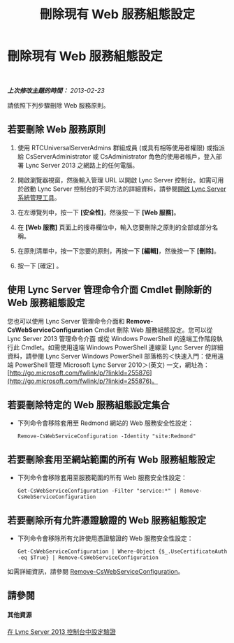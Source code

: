 ﻿---
title: 刪除現有 Web 服務組態設定
TOCTitle: 刪除現有 Web 服務組態設定
ms:assetid: c2b96f4c-4b07-48e6-9ca6-55bc0e0cf5a1
ms:mtpsurl: https://technet.microsoft.com/zh-tw/library/Gg182582(v=OCS.15)
ms:contentKeyID: 49292220
ms.date: 08/24/2015
mtps_version: v=OCS.15
ms.translationtype: HT
---

# 刪除現有 Web 服務組態設定

 

_**上次修改主題的時間：** 2013-02-23_

請依照下列步驟刪除 Web 服務原則。

## 若要刪除 Web 服務原則

1.  使用 RTCUniversalServerAdmins 群組成員 (或具有相等使用者權限) 或指派給 CsServerAdministrator 或 CsAdministrator 角色的使用者帳戶，登入部署 Lync Server 2013 之網路上的任何電腦。

2.  開啟瀏覽器視窗，然後輸入管理 URL 以開啟 Lync Server 控制台。如需可用於啟動 Lync Server 控制台的不同方法的詳細資料，請參閱[開啟 Lync Server 系統管理工具](lync-server-2013-open-lync-server-administrative-tools.md)。

3.  在左導覽列中，按一下 **\[安全性\]**，然後按一下 **\[Web 服務\]**。

4.  在 **\[Web 服務\]** 頁面上的搜尋欄位中，輸入您要刪除之原則的全部或部分名稱。

5.  在原則清單中，按一下您要的原則，再按一下 **\[編輯\]**，然後按一下 **\[刪除\]**。

6.  按一下 \[確定\] 。

## 使用 Lync Server 管理命令介面 Cmdlet 刪除新的 Web 服務組態設定

您也可以使用 Lync Server 管理命令介面和 **Remove-CsWebServiceConfiguration** Cmdlet 刪除 Web 服務組態設定。您可以從 Lync Server 2013 管理命令介面 或從 Windows PowerShell 的遠端工作階段執行此 Cmdlet。如需使用遠端 Windows PowerShell 連線至 Lync Server 的詳細資料，請參閱 Lync Server Windows PowerShell 部落格的＜快速入門：使用遠端 PowerShell 管理 Microsoft Lync Server 2010＞(英文) 一文，網址為：[http://go.microsoft.com/fwlink/p/?linkId=255876](http://go.microsoft.com/fwlink/p/?linkid=255876)。

## 若要刪除特定的 Web 服務組態設定集合

  - 下列命令會移除套用至 Redmond 網站的 Web 服務安全性設定：
    
        Remove-CsWebServiceConfiguration -Identity "site:Redmond"

## 若要刪除套用至網站範圍的所有 Web 服務組態設定

  - 下列命令會移除套用至服務範圍的所有 Web 服務安全性設定：
    
        Get-CsWebServiceConfiguration -Filter "service:*" | Remove-CsWebServiceConfiguration

## 若要刪除所有允許憑證驗證的 Web 服務組態設定

  - 下列命令會移除所有允許使用憑證驗證的 Web 服務安全性設定：
    
        Get-CsWebServiceConfiguration | Where-Object {$_.UseCertificateAuth -eq $True} | Remove-CsWebServiceConfiguration

如需詳細資訊，請參閱 [Remove-CsWebServiceConfiguration](remove-cswebserviceconfiguration.md)。

## 請參閱

#### 其他資源

[在 Lync Server 2013 控制台中設定驗證](lync-server-2013-configuring-authentication-in-the-lync-server-control-panel.md)

